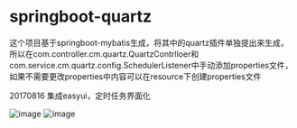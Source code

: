 # springboot-quartz
这个项目基于springboot-mybatis生成，将其中的quartz插件单独提出来生成，所以在com.controller.cm.quartz.QuartzContrlloer和
com.service.cm.quartz.config.SchedulerListener中手动添加properties文件，
如果不需要更改properties中内容可以在resource下创建properties文件

20170816
集成easyui，定时任务界面化

![image](https://github.com/a736875071/springboot-quartz/blob/master/src/main/resources/static/list.png)
![image](https://github.com/a736875071/springboot-quartz/blob/master/src/main/resources/static/add.png)